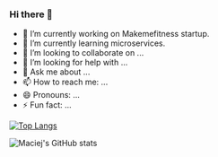 ### Hi there 👋

- 🔭 I’m currently working on Makemefitness startup.
- 🌱 I’m currently learning microservices.
- 👯 I’m looking to collaborate on ...
- 🤔 I’m looking for help with ...
- 💬 Ask me about ...
- 📫 How to reach me: ...
- 😄 Pronouns: ...
- ⚡ Fun fact: ...

[![Top Langs](https://github-readme-stats.vercel.app/api/top-langs/?username=msypniewski511&theme=buefy&layout=compact)](https://github.com/msypniewski511/github-readme-stats)

![Maciej's GitHub stats](https://github-readme-stats.vercel.app/api?username=msypniewski511&show_icons=true&count_private=true&theme=buefy)

<!-- [![Maciej's wakatime stats](https://github-readme-stats.vercel.app/api/wakatime?username=msypniewski511)](https://github.com/anuraghazra/github-readme-stats) -->

<!-- <a href="https://github.com/msypniewski511/github-readme-stats">
  <img align="center" src="https://github-readme-stats.vercel.app/api/pin/?username=msypniewski511&repo=github-readme-stats" />
</a>
<a href="https://github.com/msypniewski511/convoychat">
  <img align="center" src="https://github-readme-stats.vercel.app/api/pin/?username=msypniewski511&repo=convoychat" />
</a>
 -->

